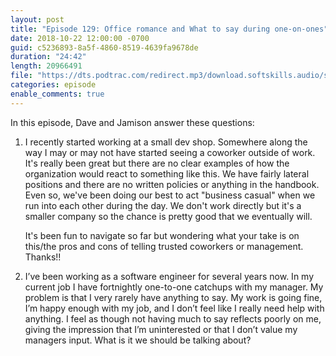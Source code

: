 ```yaml
---
layout: post
title: "Episode 129: Office romance and What to say during one-on-ones"
date: 2018-10-22 12:00:00 -0700
guid: c5236893-8a5f-4860-8519-4639fa9678de
duration: "24:42"
length: 20966491
file: "https://dts.podtrac.com/redirect.mp3/download.softskills.audio/sse-129.mp3"
categories: episode
enable_comments: true
---
```


In this episode, Dave and Jamison answer these questions:

1. I recently started working at a small dev shop. Somewhere along the way I may or may not have started seeing a coworker outside of work. It's really been great but there are no clear examples of how the organization would react to something like this. We have fairly lateral positions and there are no written policies or anything in the handbook. Even so, we've been doing our best to act "business casual" when we run into each other during the day. We don't work directly but it's a smaller company so the chance is pretty good that we eventually will.
   
   It's been fun to navigate so far but wondering what your take is on this/the pros and cons of telling trusted coworkers or management. Thanks!!


2. I’ve been working as a software engineer for several years now. In my current job I have fortnightly one-to-one catchups with my manager. My problem is that I very rarely have anything to say. My work is going fine, I’m happy enough with my job, and I don’t feel like I really need help with anything. I feel as though not having much to say reflects poorly on me, giving the impression that I’m uninterested or that I don’t value my managers input. What is it we should be talking about?
